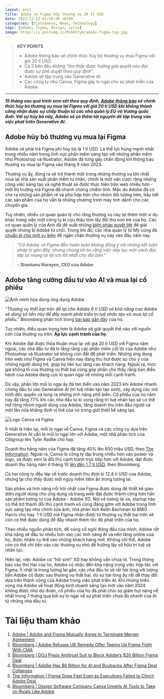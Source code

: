 ```yaml
---
layout: post
title: Adobe và Figma hủy thương vụ 20 tỉ USD
date: 2023-12-22 01:59:00 +0700
categories: [Vietnamese, News, Technology]
tags: [adobe, figma, design, ui/ux]
image: https://i.postimg.cc/PxhKFtym/adobe-figma-top.jpg
---
```


> **KEY POINTS**
>
> - Adobe thông báo sẽ chính thức hủy bỏ thương vụ mua Figma với giá 20 tỉ USD.
> - Cả 2 bên đều không _“tìm thấy được hướng giải quyết nào đạt được sự phê duyệt theo quy định”_.
> - Adobe sẽ tập trung vào Generative AI.
> - Các công ty như Canva, Figma gây lo ngại cho sự phát triển của Adobe.

---

**_15 tháng sau quá trình xem xét theo quy định, [Adobe thông báo](https://news.adobe.com/news/news-details/2023/Adobe-and-Figma-Mutually-Agree-to-Terminate-Merger-Agreement/default.aspx) sẽ chính thức hủy bỏ thương vụ mua lại Figma với giá 20 tỉ USD khi không thành công nhận được sự chấp thuận từ các nhà quản lý EU và Vương quốc Anh. Với sự hủy bỏ này, Adobe sẽ có thêm tài nguyên để tập trung vào việc phát triển Generative AI._**

## Adobe hủy bỏ thương vụ mua lại Figma

Adobe sẽ phải trả Figma phí hủy bỏ là 1 tỉ USD. Là thế lực hùng mạnh nhất trong nhiều năm trong lĩnh vực phần mềm sáng tạo với những phần mềm như Photoshop và Illustrator, Adobe đã từng gây chấn động khi thông báo thương vụ mua lại Figma vào tháng 9 năm 2023.

Thương vụ ấy, đúng ra sẽ trở thành một trong những thương vụ lớn nhất mua lại nhà sản xuất phần mềm tư nhân, chính là một ván cược rằng những công việc sáng tạo và nghệ thuật sẽ được thực hiện trên web nhiều hơn - một thị trường mà Figma đã nhanh chóng chiếm lĩnh. Mặc dù Adobe đã có cho ra những sản phẩm rẻ và phù hợp hơn cho nhóm đối tượng trên, hầu hết các sản phẩm của họ vẫn là những chương trình máy tính dành cho các chuyên gia.

Tuy nhiên, nhiều cơ quan quản lý cho rằng thương vụ này lại thêm một ví dụ khác trong việc một công ty kì cựu thâu tóm lấy đối thủ non trẻ của họ. Các cơ quan quản lý của Anh đã đề xuất những [biện pháp quyết liệt](https://www.bloomberg.com/news/articles/2023-12-18/adobe-shuns-uk-antitrust-agency-s-remedy-proposals-in-figma-deal) để giải quyết nhưng bị Adobe từ chối. Trong khi đó, các nhà quản lý từ Mỹ cũng đã [chuẩn bị cho một vụ kiện](https://www.bloomberg.com/news/articles/2023-02-23/doj-preparing-suit-to-block-adobe-s-20-billion-deal-for-figma) để ngăn chặn thương vụ này vào đầu năm nay.

> _“Cả Adobe và Figma đều hoàn toàn không đồng ý với những kết luận pháp lý gần đây, nhưng chúng tôi tin rằng việc tiếp tục một cách độc lập sẽ mang lại lợi ích tốt nhất cho đôi bên.”_
>
> **- Shantanu Narayen, CEO của Adobe**

## Adobe tăng cường đầu tư vào AI và mua lại cổ phiếu

![Ảnh minh họa dùng ứng dụng Adobe](https://i.postimg.cc/zD2p8vg0/adobe.jpg)

_“Thương vụ thất bại trên để lại cho Adobe 6 tỉ USD và khả năng cao Adobe sẽ dùng số tiền này để đẩy mạnh phát triển trí tuệ nhân tạo và mua lại cổ phiếu.”_ Bloomberg phân tích trong [bài báo gần đây](https://www.bloomberg.com/news/articles/2023-12-18/adobe-figma-collapse-leaves-billions-for-ai-buybacks) của họ.

Tuy nhiên, điều quan trọng hơn là Adobe sẽ giải quyết thế nào với nguồn cơn của thương vụ trên: **Áp lực cạnh tranh của họ**.

Khi Adobe đạt được thỏa thuận mua lại với giá 20 tỉ USD với Figma năm ngoái, các nhà đầu tư đã lo lắng rằng các phần mềm cốt lõi của Adobe như Photoshop và Illustrator sẽ không còn đất để phát triển. Những ứng dụng trên web như Figma và Canva hiện nay đang thu hút được sự chú ý của những người dùng trẻ, giúp họ liên tục tăng cao khách hàng. Ngoài ra, mức giá khổng lồ của thương vụ thất bại cũng góp phần cho thấy rằng ban điều hành của Adobe đang cực kì quan ngại về những mối cạnh tranh.

Dù vậy, phần lớn mối lo ngại ấy đã tan biến vào năm 2023 khi Adobe nhanh chóng đầu tư vào Generative AI (trí tuệ nhân tạo tạo sinh), xây dựng các mô hình độc quyền và tung ra những tính năng phổ biến. Cổ phiếu của họ năm nay đã tăng 77% khi các nhà đầu tư kì vọng rằng trí tuệ nhân tạo sẽ có thể mở rộng nhóm người dùng của Adobe, tăng doanh thu trên đầu người và một lần nữa khẳng định vị thế của nó trong giới thiết kế sáng tạo.

![Logo Canva và Figma](https://i.postimg.cc/8c6ng2Nm/canva-and-figma.jpg)

Ít nhất là hiện tại, mối lo ngại về Canva, Figma và các công cụ dựa trên Generative AI vẫn là mối lo ngại lớn với Adobe, một nhà phân tích của Citigroup tên Tyler Radke cho hay.

Doanh thu hằng năm của Figma đã tăng 40% lên 600 triệu USD, theo [The Information](https://www.theinformation.com/articles/figma-grew-fast-even-as-executives-failed-to-clinch-adobe-deal). Ngoài ra, Canva là công ty tập trung nhiều hơn vào poster và logo, và được xem là đối thủ cạnh tranh trực tiếp hơn với Adobe, đạt được doanh thu hằng năm ở tháng 10 [lên đến 1,7 tỉ USD](https://www.bloomberg.com/news/articles/2023-10-04/canva-unveils-ai-design-tools-as-competition-from-adobe-heats-up), theo Bloomberg.

Cả hai công ty đều lép vế trước doanh thu định kì 12,4 tỉ USD của Adobe, nhưng lại cho thấy được mối nguy hiểm tiềm ẩn trong tương lai.

Sản phẩm và tính năng nổi trội nhất của Figma được dùng để thiết kế giao diện người dùng cho ứng dụng và trang web đạt được thành công hơn hẳn sản phẩm tương tự của Adobe - Adobe XD. Nói về tương lai xa, startup này có thể trở thành đối thủ cạnh tranh vô cùng đáng gờm với Adobe trong lĩnh vực sáng tạo như chỉnh sửa ảnh, nhà phân tích Keith Bachman từ BMO Harris cho hay. 1 tỉ USD mà Figma nhận được từ thương vụ thất bại trên sẽ còn có thể được dùng để đẩy nhanh thêm tốc độ phát triển của họ.

Theo nhiều nguồn phân tích, để củng cố ngôi đứng đầu của mình, Adobe rất khả năng sẽ đầu tư nhiều hơn vào các tính năng AI và nền tảng online của họ, được nhắm cụ thể vào những khách hàng mới. Không chỉ thế, Adobe còn có thể chi tiền vào các thương vụ nhỏ để hưởng lấy sở hữu trí tuệ và nhân lực.

Hiện tại, việc Adobe có “hồi sinh” XD hay không vẫn chưa rõ. Trong thông báo vào thứ Hai của họ, Adobe có nhắc đến khả năng trong việc hợp tác với Figma. Ít nhất là trong tương lai gần, các nhà đầu tư sẽ rất hài lòng với lượng tiền Adobe có được sau thương vụ thất bại, dù sự hài lòng ấy rất dễ thay đổi dựa trên thành công của Adobe trong việc phát triển AI. Khi những triển vọng mà Adobe về hoạt động kinh doanh sáng tạo mới vào năm 2024 không được như dự đoán, cổ phiếu của họ đã phải chịu sự giảm hụt nặng nề nhất trong 7 tháng qua bởi sự lo ngại về sự phát triển chưa đủ nhanh của AI từ những nhà đầu tư.

# Tài liệu tham khảo

1. [Adobe \| Adobe and Figma Mutually Agree to Terminate Merger Agreement](https://news.adobe.com/news/news-details/2023/Adobe-and-Figma-Mutually-Agree-to-Terminate-Merger-Agreement/default.aspx)
2. [Bloomberg \| Adobe Refuses UK Remedy Offer Teeing Up Figma Fight With CMA](https://www.bloomberg.com/news/articles/2023-12-18/adobe-shuns-uk-antitrust-agency-s-remedy-proposals-in-figma-deal)
3. [Bloomberg \| DOJ Preps Antitrust Suit to Block Adobe’s $20 Billion Figma Deal](https://www.bloomberg.com/news/articles/2023-02-23/doj-preparing-suit-to-block-adobe-s-20-billion-deal-for-figma)
4. [Bloomberg \| Adobe Has $6 Billion for AI and Buybacks After Figma Deal Collapses](https://www.bloomberg.com/news/articles/2023-12-18/adobe-figma-collapse-leaves-billions-for-ai-buybacks)
5. [The Information \| Figma Grew Fast Even as Executives Failed to Clinch Adobe Deal](https://www.theinformation.com/articles/figma-grew-fast-even-as-executives-failed-to-clinch-adobe-deal)
6. [Bloomberg \| Design Software Company Canva Unveils AI Tools to Take on Rivals Like Adobe](https://www.bloomberg.com/news/articles/2023-10-04/canva-unveils-ai-design-tools-as-competition-from-adobe-heats-up)

